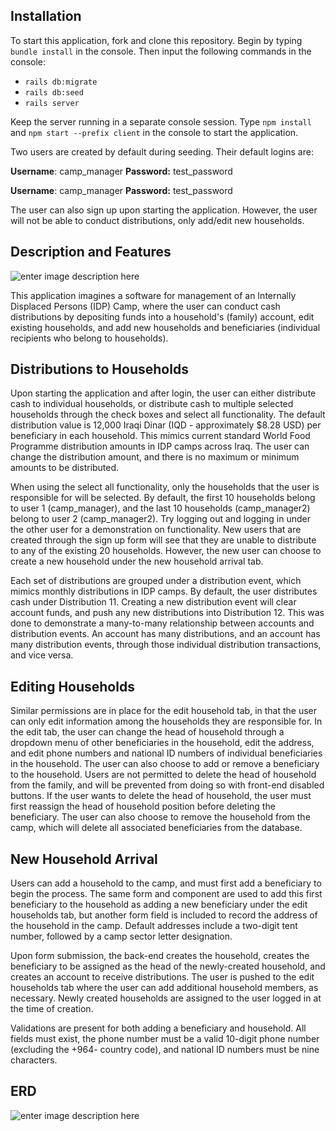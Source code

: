 ## Installation

To start this application, fork and clone this repository. Begin by typing  `bundle install`  in the console. Then input the following commands in the console:

-   `rails db:migrate`
-   `rails db:seed`
-   `rails server`

Keep the server running in a separate console session. Type  `npm install`  and  `npm start --prefix client`  in the console to start the application.

Two users are created by default during seeding. Their default logins are: 

**Username**: camp_manager
**Password:** test_password

**Username**: camp_manager
**Password:** test_password

The user can also sign up upon starting the application. However, the user will not be able to conduct distributions, only add/edit new households. 

## Description and Features

![enter image description here](https://im.ezgif.com/tmp/ezgif-1-507d347141.gif)

This application imagines a software for management of an Internally Displaced Persons (IDP) Camp, where the user can conduct cash distributions by depositing funds into a household's (family) account, edit existing households, and add new households and beneficiaries (individual recipients who belong to households).

## Distributions to Households

Upon starting the application and after login, the user can either distribute cash to individual households, or distribute cash to multiple selected households through the check boxes and select all functionality. The default distribution value is 12,000 Iraqi Dinar (IQD -  approximately $8.28 USD) per beneficiary in each household. This mimics current standard World Food Programme distribution amounts in IDP camps across Iraq. The user can change the distribution amount, and there is no maximum or minimum amounts to be distributed. 

When using the select all functionality, only the households that the user is responsible for will be selected. By default, the first 10 households belong to user 1 (camp_manager), and the last 10 households (camp_manager2) belong to user 2 (camp_manager2). Try logging out and logging in under the other user for a demonstration on functionality. New users that are created through the sign up form will see that they are unable to distribute to any of the existing 20 households. However, the new user can choose to create a new household under the new household arrival tab. 

Each set of distributions are grouped under a distribution event, which mimics monthly distributions in IDP camps. By default, the user distributes cash under Distribution 11. Creating a new distribution event will clear account funds, and push any new distributions into Distribution 12. This was done to demonstrate a many-to-many relationship between accounts and distribution events. An account has many distributions, and an account has many distribution events, through those individual distribution transactions, and vice versa. 

## Editing Households

Similar permissions are in place for the edit household tab, in that the user can only edit information among the households they are responsible for. In the edit tab, the user can change the head of household through a dropdown menu of other beneficiaries in the household, edit the address, and edit phone numbers and national ID numbers of individual beneficiaries in the household. The user can also choose to add or remove a beneficiary to the household. Users are not permitted to delete the head of household from the family, and will be prevented from doing so with front-end disabled buttons. If the user wants to delete the head of household, the user must first reassign the head of household position before deleting the beneficiary. The user can also choose to remove the household from the camp, which will delete all associated beneficiaries from the database. 

## New Household Arrival

Users can add a household to the camp, and must first add a beneficiary to begin the process. The same form and component are used to add this first beneficiary to the household as adding a new beneficiary under the edit households tab, but another form field is included to record the address of the household in the camp. Default addresses include a two-digit tent number, followed by a camp sector letter designation. 

Upon form submission, the back-end creates the household, creates the beneficiary to be assigned as the head of the newly-created household, and creates an account to receive distributions. The user is pushed to the edit households tab where the user can add additional household members, as necessary. Newly created households are assigned to the user logged in at the time of creation. 

Validations are present for both adding a beneficiary and household. All fields must exist, the phone number must be a valid 10-digit phone number (excluding the +964- country code), and national ID numbers must be nine characters. 


## ERD
![enter image description here](https://imgtr.ee/images/2023/01/28/G56H2.png)

